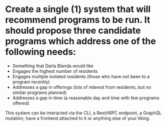 # Create a single (1) system that will recommend programs to be run. It should propose three candidate programs which address one of the following needs:

- Something that Darla Blanda would like
- Engages the highest number of residents
- Engages multiple isolated residents (those who have not been to a program recently)
- Addresses a gap in offerings (lots of interest from residents, but no similar programs planned)
- Addresses a gap in time (a reasonable day and time with few programs offered)

This system can be interacted via the CLI, a Rest/tRPC endpoint, a GraphQL mutation, have a frontend attached to it or anything else of your liking.
